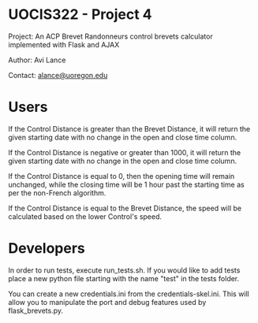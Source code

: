 # UOCIS322 - Project 4 #

Project: An ACP Brevet Randonneurs control brevets calculator implemented with Flask and AJAX

Author: Avi Lance

Contact: alance@uoregon.edu

# Users #

If the Control Distance is greater than the Brevet Distance, it will return the given starting date with no change in the open and close time column.

If the Control Distance is negative or greater than 1000, it will return the given starting date with no change in the open and close time column.

If the Control Distance is equal to 0, then the opening time will remain unchanged, while the closing time will be 1 hour past the starting time as per the non-French algorithm.

If the Control Distance is equal to the Brevet Distance, the speed will be calculated based on the lower Control's speed.

# Developers #

In order to run tests, execute run_tests.sh. If you would like to add tests place a new python file starting with the name "test" in the tests folder.

You can create a new credentials.ini from the credentials-skel.ini. This will allow you to manipulate the port and debug features used by flask_brevets.py.

